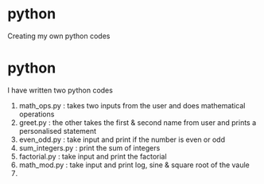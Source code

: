 # python
Creating my own python codes
# python
I have written two python codes
1. math_ops.py : takes two inputs from the user and does mathematical operations
2. greet.py : the other takes the first & second name from user and prints a personalised statement
3. even_odd.py : take input and print if the number is even or odd
4. sum_integers.py : print the sum of integers
5. factorial.py : take input and print the factorial
6. math_mod.py : take input and print log, sine & square root of the vaule
7. 
     

